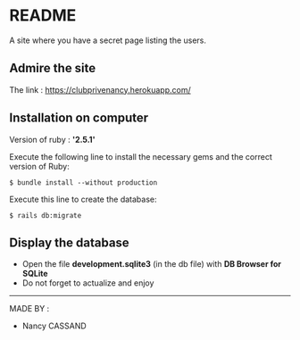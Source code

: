 # README
A site where you have a secret page listing the users. 

## Admire the site
The link : https://clubprivenancy.herokuapp.com/

## Installation on computer

Version of ruby : **'2.5.1'**  
 
Execute the following line to install the necessary gems and the correct version of Ruby:  
```
$ bundle install --without production
```

Execute this line to create the database:
```
$ rails db:migrate
```

## Display the database

* Open the file **development.sqlite3** (in the db file) with **DB Browser for SQLite**
* Do not forget to actualize and enjoy

--------------------------------------

MADE BY :
* Nancy CASSAND